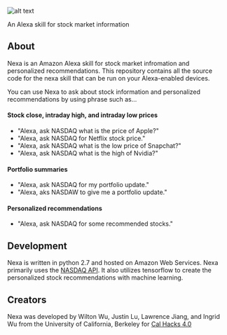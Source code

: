 ![alt text](https://raw.githubusercontent.com/wiltonwu/nexa/master/nexa.png)

An Alexa skill for stock market information

## About
Nexa is an Amazon Alexa skill for stock market infromation and personalized recommendations.  This repository contains all the source code for the nexa skill that can be run on your Alexa-enabled devices.

You can use Nexa to ask about stock information and personalized recommendations by using phrase such as...

#### Stock close, intraday high, and intraday low prices

* "Alexa, ask NASDAQ what is the price of Apple?"
* "Alexa, ask NASDAQ for Netflix stock price."
* "Alexa, ask NASDAQ what is the low price of Snapchat?"
* "Alexa, ask NASDAQ what is the high of Nvidia?"

#### Portfolio summaries
* "Alexa, ask NASDAQ for my portfolio update."
* "Alexa, aks NASDAW to give me a portfolio update."

#### Personalized recommendations
* "Alexa, ask NASDAQ for some recommended stocks."

## Development
Nexa is written in python 2.7 and hosted on Amazon Web Services. Nexa primarily uses the [NASDAQ API](https://github.com/nasdaq/hack). It also utilizes tensorflow to create the personalized stock recommendations with machine learning.

## Creators
Nexa was developed by Wilton Wu, Justin Lu, Lawrence Jiang, and Ingrid Wu from the University of California, Berkeley for [Cal Hacks 4.0](https://calhacks.io/)
